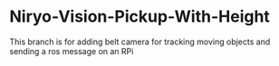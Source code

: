 # Niryo-Vision-Pickup-With-Height 
This branch is for adding belt camera for tracking moving objects and sending a ros message on an RPi
